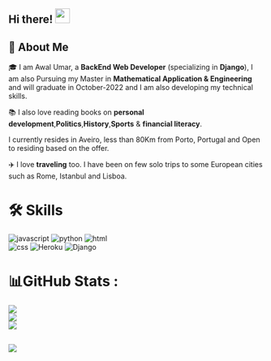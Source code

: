 ## Hi there! <img src="https://media.giphy.com/media/hvRJCLFzcasrR4ia7z/giphy.gif" width="29px" height="29px">

## 🚀 About Me

🎓 I am Awal Umar, a **BackEnd Web Developer** (specializing in **Django**), I am also Pursuing my Master in **Mathematical Application & Engineering** and will graduate in October-2022 and I am also developing my technical skills.

📚 I also love reading books on **personal development**,**Politics**,**History**,**Sports** & **financial literacy**.

 I currently resides in Aveiro, less than 80Km from Porto, Portugal and Open to residing based on the offer.

✈️ I love **traveling** too. I have been on few solo trips to some European cities such as Rome, Istanbul and Lisboa.



# 🛠️ Skills 


![javascript](https://img.shields.io/badge/JavaScript-323330?style=for-the-badge&logo=javascript&logoColor=F7DF1E)
![python](https://img.shields.io/badge/Python-3776AB?style=for-the-badge&logo=python&logoColor=white)
![html](https://img.shields.io/badge/HTML5-E34F26?style=for-the-badge&logo=html5&logoColor=white) <br/>
![css](https://img.shields.io/badge/CSS3-1572B6?style=for-the-badge&logo=css3&logoColor=white)
![Heroku](https://img.shields.io/badge/heroku-%23430098.svg?style=for-the-badge&logo=heroku&logoColor=white)
![Django](https://img.shields.io/badge/django-%23092E20.svg?style=for-the-badge&logo=django&logoColor=white)


# 📊GitHub Stats :

![](https://github-readme-stats.vercel.app/api?username=drizla01&theme=radical&hide_border=false&include_all_commits=false&count_private=true)<br/>
![](https://github-readme-streak-stats.herokuapp.com/?user=drizla01&theme=radical&hide_border=false)<br/>
![](https://github-readme-stats.vercel.app/api/top-langs/?username=drizla01&theme=radical&hide_border=false&include_all_commits=false&count_private=true&layout=compact)

##
![](https://komarev.com/ghpvc/?username=drizla01&style=flat)
